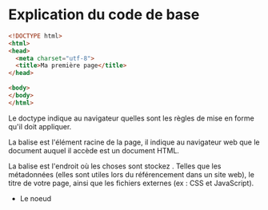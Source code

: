 # Explication du code de base 

  ````html
<!DOCTYPE html>
<html>
  <head>
    <meta charset="utf-8">
    <title>Ma première page</title>
  </head>
    
  <body>
  </body>
</html>
  ````
  
Le doctype indique au navigateur quelles sont les règles de mise en forme qu'il doit appliquer.  
  
La balise <html> est l'élément racine de la page, il indique au navigateur web que le document auquel il accède est un document HTML.
  
La balise <head> est l'endroit où les choses sont stockez . Telles que les métadonnées (elles sont utiles lors du référencement dans un site web), le titre de votre page, ainsi que les fichiers externes (ex : CSS et JavaScript).  
- Le noeud <title> indique le nom de la page qui sera visible au niveau du navigateur.  
  
Les balises <body> contiennent toutes les informations qui seront rendues dans le navigateur (l'information de la page). 

---
# [EXERCICE](./EXERCICES1.md)

